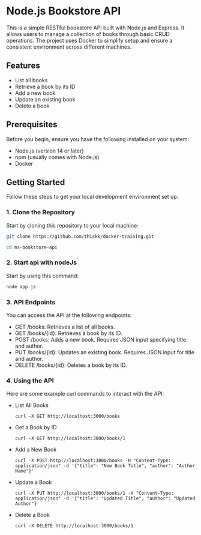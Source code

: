 # Node.js Bookstore API

This is a simple RESTful bookstore API built with Node.js and Express. It allows users to manage a collection of books through basic CRUD operations. The project uses Docker to simplify setup and ensure a consistent environment across different machines.

## Features

- List all books
- Retrieve a book by its ID
- Add a new book
- Update an existing book
- Delete a book

## Prerequisites

Before you begin, ensure you have the following installed on your system:
- Node.js (version 14 or later)
- npm (usually comes with Node.js)
- Docker

## Getting Started

Follow these steps to get your local development environment set up:

### 1. Clone the Repository

Start by cloning this repository to your local machine:

```bash
git clone https://github.com/thiskk/docker-training.git

cd ms-bookstore-api
```

### 2. Start api with nodeJs

Start by using this command:

```bash
node app.js
```

### 3. API Endpoints

You can access the API at the following endpoints:

- GET /books: Retrieves a list of all books.
- GET /books/{id}: Retrieves a book by its ID.
- POST /books: Adds a new book. Requires JSON input specifying title and author.
- PUT /books/{id}: Updates an existing book. Requires JSON input for title and author.
- DELETE /books/{id}: Deletes a book by its ID.

### 4. Using the API
Here are some example curl commands to interact with the API:

- List All Books
  ```
  curl -X GET http://localhost:3000/books
  ```

- Get a Book by ID
  ```
  curl -X GET http://localhost:3000/books/1
  ```

- Add a New Book
  ```
  curl -X POST http://localhost:3000/books -H "Content-Type: application/json" -d '{"title": "New Book Title", "author": "Author Name"}'
  ```

- Update a Book
  ```
  curl -X PUT http://localhost:3000/books/1 -H "Content-Type: application/json" -d '{"title": "Updated Title", "author": "Updated Author"}'
  ```

- Delete a Book
  ```
  curl -X DELETE http://localhost:3000/books/1
  ```
